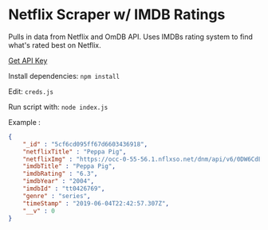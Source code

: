# Netflix Scraper w/ IMDB Ratings

Pulls in data from Netflix and OmDB API. Uses IMDBs rating system to find what's rated best on Netflix.

[Get API Key](http://www.omdbapi.com/apikey.aspx)

Install dependencies: `npm install` 

Edit: `creds.js`

Run script with: `node index.js`


Example : 
```JSON
{
    "_id" : "5cf6cd095ff67d6603436918",
    "netflixTitle" : "Peppa Pig",
    "netflixImg" : "https://occ-0-55-56.1.nflxso.net/dnm/api/v6/0DW6CdE4gYtYx8iy3aj8gs9WtXE/AAAABTB46yd_oM9TQPFsw_aFLuyIHtwICrsx8MeyUlpSeMTY3tVbwdX2ehFosA6zFfiEB97RgFgc7RNh3X8eqmwGNy_dEvP4FKgW.webp?r=ebe",
    "imdbTitle" : "Peppa Pig",
    "imdbRating" : "6.3",
    "imdbYear" : "2004",
    "imdbId" : "tt0426769",
    "genre" : "series",
    "timeStamp" : "2019-06-04T22:42:57.307Z",
    "__v" : 0
}
```
